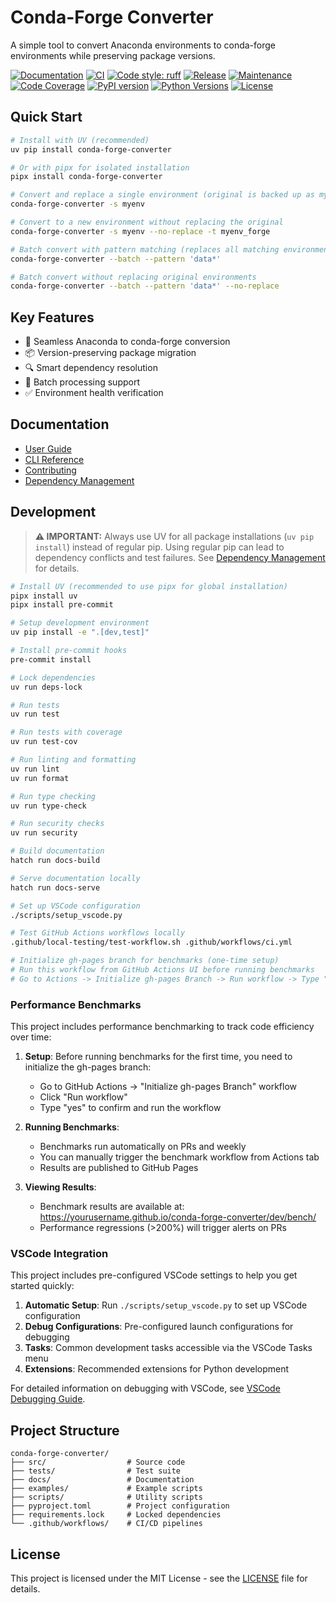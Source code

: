 # Conda-Forge Converter

A simple tool to convert Anaconda environments to conda-forge environments while preserving package versions.

[![Documentation](https://img.shields.io/badge/docs-latest-blue)](https://conda-forge-converter.readthedocs.io)
[![CI](https://github.com/yourusername/conda-forge-converter/actions/workflows/ci.yml/badge.svg)](https://github.com/yourusername/conda-forge-converter/actions/workflows/ci.yml)
[![Code style: ruff](https://img.shields.io/badge/code%20style-ruff-000000.svg)](https://github.com/astral-sh/ruff)
[![Release](https://github.com/yourusername/conda-forge-converter/actions/workflows/release.yml/badge.svg)](https://github.com/yourusername/conda-forge-converter/actions/workflows/release.yml)
[![Maintenance](https://github.com/yourusername/conda-forge-converter/actions/workflows/maintenance.yml/badge.svg)](https://github.com/yourusername/conda-forge-converter/actions/workflows/maintenance.yml)
[![Code Coverage](https://codecov.io/gh/yourusername/conda-forge-converter/branch/master/graph/badge.svg)](https://codecov.io/gh/yourusername/conda-forge-converter)
[![PyPI version](https://badge.fury.io/py/conda-forge-converter.svg)](https://badge.fury.io/py/conda-forge-converter)
[![Python Versions](https://img.shields.io/pypi/pyversions/conda-forge-converter.svg)](https://pypi.org/project/conda-forge-converter/)
[![License](https://img.shields.io/github/license/yourusername/conda-forge-converter.svg)](https://github.com/yourusername/conda-forge-converter/blob/master/LICENSE)

## Quick Start

```bash
# Install with UV (recommended)
uv pip install conda-forge-converter

# Or with pipx for isolated installation
pipx install conda-forge-converter

# Convert and replace a single environment (original is backed up as myenv_anaconda_backup)
conda-forge-converter -s myenv

# Convert to a new environment without replacing the original
conda-forge-converter -s myenv --no-replace -t myenv_forge

# Batch convert with pattern matching (replaces all matching environments)
conda-forge-converter --batch --pattern 'data*'

# Batch convert without replacing original environments
conda-forge-converter --batch --pattern 'data*' --no-replace
```

## Key Features

- 🔄 Seamless Anaconda to conda-forge conversion
- 📦 Version-preserving package migration
- 🔍 Smart dependency resolution
- 🚀 Batch processing support
- ✅ Environment health verification

## Documentation

- [User Guide](https://conda-forge-converter.readthedocs.io/en/latest/user/)
- [CLI Reference](https://conda-forge-converter.readthedocs.io/en/latest/user/cli-reference.html)
- [Contributing](CONTRIBUTING.md)
- [Dependency Management](DEPENDENCY_MANAGEMENT.md)

## Development

> **⚠️ IMPORTANT:** Always use UV for all package installations (`uv pip install`) instead of regular pip. Using regular pip can lead to dependency conflicts and test failures. See [Dependency Management](DEPENDENCY_MANAGEMENT.md) for details.

```bash
# Install UV (recommended to use pipx for global installation)
pipx install uv
pipx install pre-commit

# Setup development environment
uv pip install -e ".[dev,test]"

# Install pre-commit hooks
pre-commit install

# Lock dependencies
uv run deps-lock

# Run tests
uv run test

# Run tests with coverage
uv run test-cov

# Run linting and formatting
uv run lint
uv run format

# Run type checking
uv run type-check

# Run security checks
uv run security

# Build documentation
hatch run docs-build

# Serve documentation locally
hatch run docs-serve

# Set up VSCode configuration
./scripts/setup_vscode.py

# Test GitHub Actions workflows locally
.github/local-testing/test-workflow.sh .github/workflows/ci.yml

# Initialize gh-pages branch for benchmarks (one-time setup)
# Run this workflow from GitHub Actions UI before running benchmarks
# Go to Actions -> Initialize gh-pages Branch -> Run workflow -> Type "yes" to confirm
```

### Performance Benchmarks

This project includes performance benchmarking to track code efficiency over time:

1. **Setup**: Before running benchmarks for the first time, you need to initialize the gh-pages branch:

   - Go to GitHub Actions -> "Initialize gh-pages Branch" workflow
   - Click "Run workflow"
   - Type "yes" to confirm and run the workflow

1. **Running Benchmarks**:

   - Benchmarks run automatically on PRs and weekly
   - You can manually trigger the benchmark workflow from Actions tab
   - Results are published to GitHub Pages

1. **Viewing Results**:

   - Benchmark results are available at: <https://yourusername.github.io/conda-forge-converter/dev/bench/>
   - Performance regressions (>200%) will trigger alerts on PRs

### VSCode Integration

This project includes pre-configured VSCode settings to help you get started quickly:

1. **Automatic Setup**: Run `./scripts/setup_vscode.py` to set up VSCode configuration
1. **Debug Configurations**: Pre-configured launch configurations for debugging
1. **Tasks**: Common development tasks accessible via the VSCode Tasks menu
1. **Extensions**: Recommended extensions for Python development

For detailed information on debugging with VSCode, see [VSCode Debugging Guide](docs/dev/vscode-debugging.md).

## Project Structure

```
conda-forge-converter/
├── src/                  # Source code
├── tests/                # Test suite
├── docs/                 # Documentation
├── examples/             # Example scripts
├── scripts/              # Utility scripts
├── pyproject.toml        # Project configuration
├── requirements.lock     # Locked dependencies
└── .github/workflows/    # CI/CD pipelines
```

## License

This project is licensed under the MIT License - see the [LICENSE](LICENSE) file for details.
